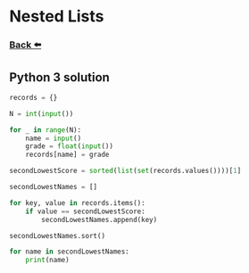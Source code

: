 
# Nested Lists
### [Back ⬅️](README.md)

## **Python 3** solution

```py
records = {}

N = int(input())

for _ in range(N):
    name = input()
    grade = float(input())
    records[name] = grade

secondLowestScore = sorted(list(set(records.values())))[1]

secondLowestNames = []

for key, value in records.items():
    if value == secondLowestScore:
        secondLowestNames.append(key)

secondLowestNames.sort()

for name in secondLowestNames:
    print(name)
```
